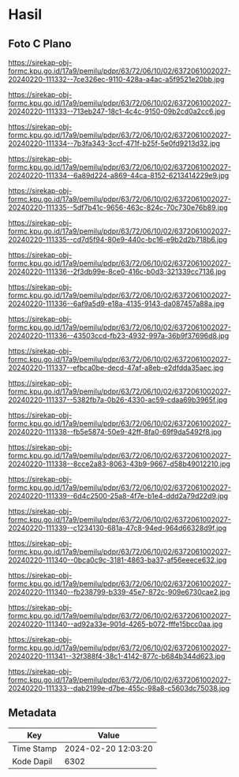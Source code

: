 # Hasil

## Foto C Plano

https://sirekap-obj-formc.kpu.go.id/17a9/pemilu/pdpr/63/72/06/10/02/6372061002027-20240220-111332--7ce326ec-9110-428a-a4ac-a5f9521e20bb.jpg

https://sirekap-obj-formc.kpu.go.id/17a9/pemilu/pdpr/63/72/06/10/02/6372061002027-20240220-111333--713eb247-18c1-4c4c-9150-09b2cd0a2cc6.jpg

https://sirekap-obj-formc.kpu.go.id/17a9/pemilu/pdpr/63/72/06/10/02/6372061002027-20240220-111334--7b3fa343-3ccf-471f-b25f-5e0fd9213d32.jpg

https://sirekap-obj-formc.kpu.go.id/17a9/pemilu/pdpr/63/72/06/10/02/6372061002027-20240220-111334--6a89d224-a869-44ca-8152-6213414229e9.jpg

https://sirekap-obj-formc.kpu.go.id/17a9/pemilu/pdpr/63/72/06/10/02/6372061002027-20240220-111335--5df7b41c-9656-463c-824c-70c730e76b89.jpg

https://sirekap-obj-formc.kpu.go.id/17a9/pemilu/pdpr/63/72/06/10/02/6372061002027-20240220-111335--cd7d5f94-80e9-440c-bc16-e9b2d2b718b6.jpg

https://sirekap-obj-formc.kpu.go.id/17a9/pemilu/pdpr/63/72/06/10/02/6372061002027-20240220-111336--2f3db99e-8ce0-416c-b0d3-321339cc7136.jpg

https://sirekap-obj-formc.kpu.go.id/17a9/pemilu/pdpr/63/72/06/10/02/6372061002027-20240220-111336--6af9a5d9-e18a-4135-9143-da087457a88a.jpg

https://sirekap-obj-formc.kpu.go.id/17a9/pemilu/pdpr/63/72/06/10/02/6372061002027-20240220-111336--43503ccd-fb23-4932-997a-36b9f37696d8.jpg

https://sirekap-obj-formc.kpu.go.id/17a9/pemilu/pdpr/63/72/06/10/02/6372061002027-20240220-111337--efbca0be-decd-47af-a8eb-e2dfdda35aec.jpg

https://sirekap-obj-formc.kpu.go.id/17a9/pemilu/pdpr/63/72/06/10/02/6372061002027-20240220-111337--5382fb7a-0b26-4330-ac59-cdaa69b3965f.jpg

https://sirekap-obj-formc.kpu.go.id/17a9/pemilu/pdpr/63/72/06/10/02/6372061002027-20240220-111338--fb5e5874-50e9-42ff-8fa0-69f9da5492f8.jpg

https://sirekap-obj-formc.kpu.go.id/17a9/pemilu/pdpr/63/72/06/10/02/6372061002027-20240220-111338--8cce2a83-8063-43b9-9667-d58b49012210.jpg

https://sirekap-obj-formc.kpu.go.id/17a9/pemilu/pdpr/63/72/06/10/02/6372061002027-20240220-111339--6d4c2500-25a8-4f7e-b1e4-ddd2a79d22d9.jpg

https://sirekap-obj-formc.kpu.go.id/17a9/pemilu/pdpr/63/72/06/10/02/6372061002027-20240220-111339--c1234130-681a-47c8-94ed-964d66328d9f.jpg

https://sirekap-obj-formc.kpu.go.id/17a9/pemilu/pdpr/63/72/06/10/02/6372061002027-20240220-111340--0bca0c9c-3181-4863-ba37-af56eeece632.jpg

https://sirekap-obj-formc.kpu.go.id/17a9/pemilu/pdpr/63/72/06/10/02/6372061002027-20240220-111340--fb238799-b339-45e7-872c-909e6730cae2.jpg

https://sirekap-obj-formc.kpu.go.id/17a9/pemilu/pdpr/63/72/06/10/02/6372061002027-20240220-111340--ad92a33e-901d-4265-b072-fffe15bcc0aa.jpg

https://sirekap-obj-formc.kpu.go.id/17a9/pemilu/pdpr/63/72/06/10/02/6372061002027-20240220-111341--32f388f4-38c1-4142-877c-b684b344d623.jpg

https://sirekap-obj-formc.kpu.go.id/17a9/pemilu/pdpr/63/72/06/10/02/6372061002027-20240220-111333--dab2199e-d7be-455c-98a8-c5603dc75038.jpg


## Metadata

| Key        | Value               |
| ---------- | ------------------- |
| Time Stamp | 2024-02-20 12:03:20 |
| Kode Dapil | 6302                |



